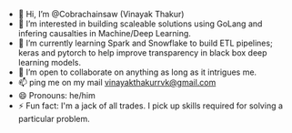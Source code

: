 - 👋 Hi, I’m @Cobrachainsaw (Vinayak Thakur)
- 👀 I’m interested in building scaleable solutions using GoLang and infering causalties in Machine/Deep Learning. 
- 🌱 I’m currently learning Spark and Snowflake to build ETL pipelines; keras and pytorch to help improve transparency in black box deep learning models.
- 💞️ I’m open to collaborate on anything as long as it intrigues me.
- 📫 ping me on my mail vinayakthakurrvk@gmail.com
- 😄 Pronouns: he/him
- ⚡ Fun fact: I'm a jack of all trades. I pick up skills required for solving a particular problem.

<!---
Cobrachainsaw/Cobrachainsaw is a ✨ special ✨ repository because its `README.md` (this file) appears on your GitHub profile.
You can click the Preview link to take a look at your changes.
--->
